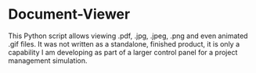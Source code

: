 # Document-Viewer
This Python script allows viewing .pdf, .jpg, .jpeg, .png and even animated .gif files. It was not written as a standalone, finished product, it is only a capability I am developing as part of a larger control panel for a project management simulation.
